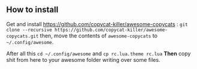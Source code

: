 ## How to install 
Get and install https://github.com/copycat-killer/awesome-copycats :
    ```git clone --recursive https://github.com/copycat-killer/awesome-copycats.git```
  then, move the contents of `awesome-copycats` to `~/.config/awesome`.

After all this ```cd ~/.config/awesome``` and  ```cp rc.lua.theme rc.lua```
**Then** copy shit from here to your awesome folder writing over some files.
